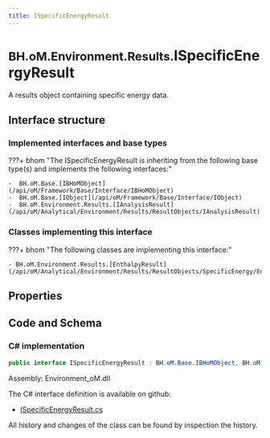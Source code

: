 ```yaml
---
title: ISpecificEnergyResult
---
```


# <small>BH.oM.Environment.Results.</small>**ISpecificEnergyResult**

A results object containing specific energy data.

## Interface structure

### Implemented interfaces and base types

???+ bhom "The ISpecificEnergyResult is inheriting from the following base type(s) and implements the following interfaces:"

    -  BH.oM.Base.[IBHoMObject](/api/oM/Framework/Base/Interface/IBHoMObject)
    -  BH.oM.Base.[IObject](/api/oM/Framework/Base/Interface/IObject)
    -  BH.oM.Environment.Results.[IAnalysisResult](/api/oM/Analytical/Environment/Results/ResultObjects/IAnalysisResult)


### Classes implementing this interface

???+ bhom "The following classes are implementing this interface:"

    - BH.oM.Environment.Results.[EnthalpyResult](/api/oM/Analytical/Environment/Results/ResultObjects/SpecificEnergy/EnthalpyResult)


## Properties

## Code and Schema

### C# implementation

``` C# title="C#"
public interface ISpecificEnergyResult : BH.oM.Base.IBHoMObject, BH.oM.Base.IObject, BH.oM.Environment.Results.IAnalysisResult
```

Assembly: Environment_oM.dll

The C# interface definition is available on github:

- [ISpecificEnergyResult.cs](https://github.com/BHoM/BHoM/blob/develop/Environment_oM/Results\ResultObjects\SpecificEnergy\ISpecificEnergyResult.cs)

All history and changes of the class can be found by inspection the history.
